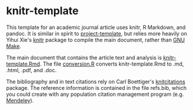 knitr-template
==============

This template for an academic journal article uses knitr, R Markdown, and pandoc. 
It is similar in spirit to [project-template](https://github.com/mbjoseph/project-template), but relies more heavily on Yihui Xie's [knitr](http://yihui.name/knitr/) package to compile the main document, rather than [GNU Make](http://www.gnu.org/software/make/). 

The main document that contains the article text and analysis is [knitr-template.Rmd](https://github.com/mbjoseph/knitr-template/blob/master/knitr-template.Rmd). 
The file [conversion.R](https://github.com/mbjoseph/knitr-template/blob/master/conversion.R) converts knitr-template.Rmd to .md, .html, .pdf, and .doc. 

The bibliography and in text citations rely on Carl Boettiger's  [knitcitations](https://github.com/cboettig/knitcitations) package. 
The reference information is contained in the file refs.bib, which you could create with any population citation management program (e.g. [Mendeley](http://www.mendeley.com/)). 
